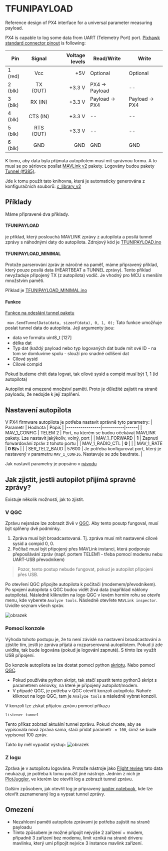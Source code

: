 # TFUNIPAYLOAD
Reference design of PX4 interface for a universal parameter measuring payload.

PX4 is capable to log some data from UART (Telemetry Port) port.  [Pixhawk standard connector pinout](https://github.com/pixhawk/Pixhawk-Standards/blob/master/DS-009%20Pixhawk%20Connector%20Standard.pdf) is following: 


| Pin        | Signal | Voltage levels  | Read/Write | Write |
| ---------- |:------:| ---------------:|------|------|
| 1 (red)    | Vcc | +5V | Optional | Optional |
| 2 (blk)    | TX (OUT)  |   +3.3 V | PX4 -> Payload | -- |
| 3 (blk)    | RX (IN)   |   +3.3 V | Payload -> PX4 | Payload -> PX4 |
| 4 (blk)    | CTS (IN)  |   +3.3 V | -- | -- |
| 5 (blk)    | RTS (OUT) |   +3.3 V | -- | -- |
| 6 (blk)    | GND       |   GND    | GND | GND |


K tomu, aby data byla přijmuta autopilotem musí mít správnou formu. A to musí se po sériovce posílat [MAVLink v2](https://mavlink.io/en/) pakety. Logovány budou pakety [Tunnel (#385)](https://mavlink.io/en/messages/common.html#TUNNEL).

Jde k tomu použít tato knihovna, která je automaticky generována z konfiguračních souborů: [c_library_v2](https://github.com/mavlink/c_library_v2)

## Příklady
Máme připravené dva příklady. 

#### TFUNIPAYLOAD
je příklad, který poslouchá MAVLINK zprávy z autopilota a posílá tunnel zprávy s náhodnými daty do autopilota. Zdrojový kód je [TFUNIPAYLOAD.ino](/SW/arduino/src/TFUNIPAYLOAD/TFUNIPAYLOAD.ino)

#### TFUNIPAYLOAD_MINIMAL
Protože parserování zpráv je náročné na paměť, máme připravený přiklad, který pouze posílá data (HEARTBEAT a TUNNEL zprávy). Tento příklad nevyžaduje připojený TX (z autopilota) vodič. Je vhodný pro MCU s menším množstvím paměti. 

Příklad je [TFUNIPAYLOAD_MINIMAL.ino](/SW/arduino/src/TFUNIPAYLOAD_MINIMAL/TFUNIPAYLOAD_MINIMAL.ino)


#### Funkce
[Funkce na odeslání tunnel paketu](https://github.com/ThunderFly-aerospace/TFUNIPAYLOAD/blob/79eee22fe32725179d1df2b6ca72e901e2be1834/SW/arduino/src/TFUNIPAYLOAD/TFUNIPAYLOAD.ino#L50)

```  mav.SendTunnelData(data, sizeof(data), 0, 1, 0); ```
Tato funkce umožňuje poslat tunnel data do autopilota. Její argumenty jsou:
 * data ve formátu uint8_t [127]
 * délka dat
 * Typ dat (každý payload nebo typ logovaných dat bude mít své ID - na tom se domluvíme spolu - slouží pro snadné odlišení dat
 * Cílové sysid
 * Cílové compid

Pokud budeme chtít data logvat, tak cílové sysid a compid musí být 1, 1 (id autopilota) 

Autopilot má omezené množství paměti. Proto je důležité zajistit na straně payloadu, že nedojde k její zaplňení.


## Nastavení autopilota

V PX4 firmware autopilota je potřeba nastavit správně tyto parametry:
|     Parametr    | Hodnota | Popis |
|-----------------|-----------|------|
| MAV_1_CONFIG    | TELEM 2   | Port, na kterém se budou očekávat MAVLINK pakety. Lze nastavit jakýkoliv, volný, port |
| MAV_1_FORWARD   | **1**     | Zapnutí forwardování zpráv z tohoto portu |
| MAV_1_RADIO_CTL | **0**     | |
| MAV_1_RATE      | **0 B/s** | |
| SER_TEL2_BAUD   |     57600 | Je potřeba konfigurovat port, který je nastavený v parametru `MAV_1_CONFIG`. Nastavuje se zde baudrate. |

Jak nastavit parametry je popsáno v [návodu](http://docs.px4.io/master/en/advanced_config/parameters.html#changing-a-parameter)

## Jak zjistit, jestli autopilot přijímá spravné zprávy?

Existuje několik možností, jak to zjistit.
### V QGC

Zprávu nejsnáze lze zobrazit živě v [QGC](https://github.com/mavlink/qgroundcontrol/releases). Aby tento posutp fungoval, musí být splňeny dvě podmínky. 

 1. Zpráva musí být broadcastovaná. Tj. zpráva musí mít nastavené cílové sysid a compid 0, 0. 
 1. Počítač musí být připojený přes MAVLink instanci, která podporuje přeposílávání zpráv (např. portem TELEM1 - třeba pomocí modemu nebu UART-USB převodníkem) 
 
 > Pozor, tento postup nebude fungovat, pokud je autopilot připojení přes USB. 

Po otevření QGC připojíte autopilota k počítači (modemem/převodníkem). Po spojení autopilota s QGC budou vidět živá data (například náklony autopilota). Následně kliknutím na logo QGC v levém horním rohu se otevře menu, kde vyberete `Analyze tools`. Následně otevřete `MAVLink inspector`. Uvidíte seznam všech správ. 

![obrazek](https://user-images.githubusercontent.com/5196729/99434203-cec17d00-290e-11eb-93a7-e089ba893775.png)


### Pomocí konzole
Výhoda tohoto postupu je, že to není závislé na nastavení broadcastování a zjistíte tím, jestli je zpráva přijatá a rozparserovaná autopilotem. Pokud ji zde uvidíte, tak bude logována (pokud je logování zapnuté). S tímto lze využít USB připojení. 

Do konzole autopilota se lze dostat pomocí python [skriptu](https://github.com/ThunderFly-aerospace/PX4Firmware/blob/master/Tools/mavlink_shell.py). Nebo pomocí [QGC](https://github.com/mavlink/qgroundcontrol/releases). 

 * Pokud používáte python skript, tak stačí spustit tento python3 skript s parametrem sériovky, na které je připojený autopilot/modem. 
 * V případě QGC, je potřeba v QGC otevřít konzoli autopilota. Nahoře kliknout na logo QGC, tam je `Analyze tools` a následně vybrat konzoli. 

V konzoli lze získat přijatou zprávu pomocí příkazu 

`listener tunnel`

Tento příkaz zobrazí aktuální tunnel zprávu. Pokud chcete, aby se vypisovala nová zpráva sama, stačí přidat parametr `-n 100`, čímž se bude vypisovat 100 zpráv. 

Takto by měl vypadat výstup:
![obrazek](https://user-images.githubusercontent.com/5196729/99431661-6ae98500-290b-11eb-80a6-a08f8229d600.png)


### Z logu
Zpráva je v autopilotu logována. Protože nástroje jako [Flight review](https://review.px4.io/) tato data neukazují, je potřeba k tomu použít jiné nástroje. Jedním z nich je [PlotJuggler](https://plotjuggler.io/), ve kterém lze otevřít log a zobrazit tunnel zprávu. 

Dalším způsobem, jak otevřít log je připravený [jupiter notebook](https://github.com/ThunderFly-aerospace/TFUNIPAYLOAD/blob/master/SW/LogViewer/ReadTunnelData.ipynb), kde lze otevřít zaznamenaný log a vypsat tunnel zprávy. 

## Omezení

  * Nezahlcení paměti autopilota zprávami je potřeba zajistit na straně payloadu
  * Tímto způsobem je možné připojit nejvýše 2 zařízení + modem, případně 3 zařízení bez modemu, limit vzniká na straně driveru mavlinku, který umí připojit nejvíce 3 instance mavlink zařízení. 

